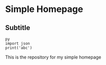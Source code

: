# Simple Homepage

## Subtitle

```
py
import json
print('abc')
```

This is the repository for my simple homepage
